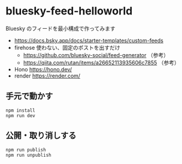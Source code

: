 # bluesky-feed-helloworld

Bluesky のフィードを最小構成で作ってみます

- https://docs.bsky.app/docs/starter-templates/custom-feeds
- firehose 使わない、固定のポストを出すだけ
  - https://github.com/bluesky-social/feed-generator （参考）
  - https://qiita.com/rutan/items/a26652113935606c7855 （参考）
- Hono https://hono.dev/
- render https://render.com/

## 手元で動かす

```
npm install
npm run dev
```

## 公開・取り消しする

```
npm run publish
npm run unpublish
```

